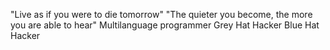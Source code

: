 "Live as if you were to die tomorrow"
"The quieter you become, the more you are able to hear"
Multilanguage programmer
Grey Hat Hacker
Blue Hat Hacker
